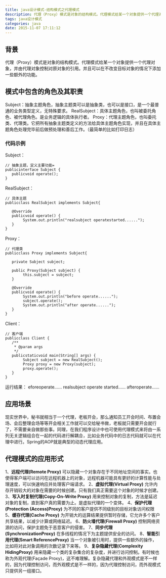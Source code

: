 ```yaml
---
title: java设计模式-结构模式之代理模式
description: 代理（Proxy）模式是对象的结构模式。代理模式给某一个对象提供一个代理对象，并由代理对象控制对原对象的引用。并且可以在不改变目标对象的情况下添加一些额外的功能。
tags: java设计模式
categories: java
date: 2015-11-07 17:11:12
---
```


## 背景

代理（Proxy）模式是对象的结构模式。代理模式给某一个对象提供一个代理对象，并由代理对象控制对原对象的引用。并且可以在不改变目标对象的情况下添加一些额外的功能。

## 模式中包含的角色及其职责
Subject：抽象主题角色，抽象主题类可以是抽象类，也可以是接口，是一个最普通的业务类型定义，无特殊要求。
RealSubject：具体主题角色，也叫被委托角色、被代理角色。是业务逻辑的具体执行者。
Proxy：代理主题角色，也叫委托类、代理类。它把所有抽象主题类定义的方法给具体主题角色实现，并且在具体主题角色处理完毕前后做预处理和善后工作。（最简单的比如打印日志）

### 代码示例
Subject：
```
// 抽象主题，定义主要功能=
publicinterface Subject {
   publicvoid operate();
}
```

RealSubject：
```
// 具体主题
publicclass RealSubject implements Subject{
 
   @Override
   publicvoid operate() {
        System.out.println("realsubject operatestarted......");
   }
}
```

Proxy：
```
// 代理类
publicclass Proxy implements Subject{
 
   private Subject subject;
 
   public Proxy(Subject subject) {
        this.subject = subject;
   }
 
   @Override
   publicvoid operate() {
        System.out.println("before operate......");
        subject.operate();
        System.out.println("after operate......");
   }
}
```

Client：
```
// 客户端
publicclass Client {
   /**
    * @param args
    */
   publicstaticvoid main(String[] args) {
        Subject subject = new RealSubject();
        Proxy proxy = new Proxy(subject);
        proxy.operate();
   }
}
```
运行结果：
eforeoperate......
realsubject operate started......
afteroperate......

## 应用场景
现实世界中，秘书就相当于一个代理，老板开会，那么通知员工开会时间、布置会场、会后整理会场等等开会相关工作就可以交给秘书做，老板就只需要开会就行了，不需要亲自做那些事。同理，在我们程序设计中也可使用代理模式来将由一系列无关逻辑组合在一起的代码进行解耦合，比如业务代码中的日志代码就可以在代理中进行。Spring的AOP就是典型的动态代理应用。

## 代理模式的应用形式
1、**远程代理(Remote Proxy)**
可以隐藏一个对象存在于不同地址空间的事实。也使得客户端可以访问在远程机器上的对象，远程机器可能具有更好的计算性能与处理速度，可以快速响应并处理客户端请求。
2、**虚拟代理(Virtual Proxy)**
允许内存开销较大的对象在需要的时候创建。只有我们真正需要这个对象的时候才创建。
3、**写入时复制代理(Copy-On-Write Proxy)**
用来控制对象的复制，方法是延迟对象的复制，直到客户真的需要为止。是虚拟代理的一个变体。
4、**保护代理(Protection (Access)Proxy)**
为不同的客户提供不同级别的目标对象访问权限
5、**缓存代理(Cache Proxy)**
为开销大的运算结果提供暂时存储，它允许多个客户共享结果，以减少计算或网络延迟。
6、**防火墙代理(Firewall Proxy)**
控制网络资源的访问，保护主题免于恶意客户的侵害。
7、**同步代理(SynchronizationProxy)**
在多线程的情况下为主题提供安全的访问。
8、**智能引用代理(Smart ReferenceProxy)**
当一个对象被引用时，提供一些额外的操作，比如将对此对象调用的次数记录下来等。
9、**复杂隐藏代理(Complexity HidingProxy)**
用来隐藏一个类的复杂集合的复杂度，并进行访问控制。有时候也称为外观代理(Façade Proxy)，这不难理解。复杂隐藏代理和外观模式是不一样的，因为代理控制访问，而外观模式是不一样的，因为代理控制访问，而外观模式只提供另一组接口。






